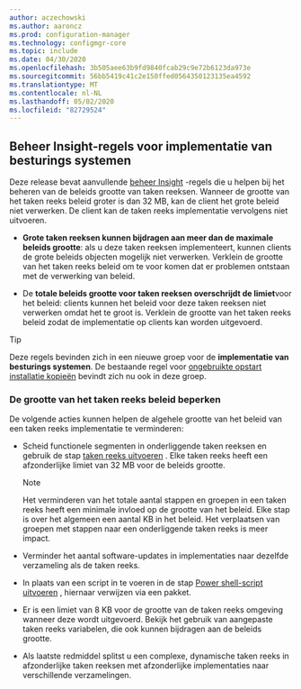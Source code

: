 ```yaml
---
author: aczechowski
ms.author: aaroncz
ms.prod: configuration-manager
ms.technology: configmgr-core
ms.topic: include
ms.date: 04/30/2020
ms.openlocfilehash: 3b505aee63b9fd9840fcab29c9e72b6123da973e
ms.sourcegitcommit: 56bb5419c41c2e150ffed0564350123135ea4592
ms.translationtype: MT
ms.contentlocale: nl-NL
ms.lasthandoff: 05/02/2020
ms.locfileid: "82729524"
---
```

## <a name="management-insight-rules-for-os-deployment"></a><a name="bkmk_osdmi"></a>Beheer Insight-regels voor implementatie van besturings systemen

<!--6982275-->

Deze release bevat aanvullende [beheer Insight](../../../../servers/manage/management-insights.md) -regels die u helpen bij het beheren van de beleids grootte van taken reeksen. Wanneer de grootte van het taken reeks beleid groter is dan 32 MB, kan de client het grote beleid niet verwerken. De client kan de taken reeks implementatie vervolgens niet uitvoeren.

- **Grote taken reeksen kunnen bijdragen aan meer dan de maximale beleids grootte**: als u deze taken reeksen implementeert, kunnen clients de grote beleids objecten mogelijk niet verwerken. Verklein de grootte van het taken reeks beleid om te voor komen dat er problemen ontstaan met de verwerking van beleid.

- De **totale beleids grootte voor taken reeksen overschrijdt de limiet**voor het beleid: clients kunnen het beleid voor deze taken reeksen niet verwerken omdat het te groot is. Verklein de grootte van het taken reeks beleid zodat de implementatie op clients kan worden uitgevoerd.

> [!TIP]
> Deze regels bevinden zich in een nieuwe groep voor de **implementatie van besturings systemen**. De bestaande regel voor [ongebruikte opstart installatie kopieën](../../../../servers/manage/management-insights.md#proactive-maintenance) bevindt zich nu ook in deze groep.

### <a name="how-to-reduce-the-size-of-task-sequence-policy"></a>De grootte van het taken reeks beleid beperken

De volgende acties kunnen helpen de algehele grootte van het beleid van een taken reeks implementatie te verminderen:

- Scheid functionele segmenten in onderliggende taken reeksen en gebruik de stap [taken reeks uitvoeren](../../../../../osd/understand/task-sequence-steps.md#child-task-sequence) . Elke taken reeks heeft een afzonderlijke limiet van 32 MB voor de beleids grootte.

    > [!NOTE]
    > Het verminderen van het totale aantal stappen en groepen in een taken reeks heeft een minimale invloed op de grootte van het beleid. Elke stap is over het algemeen een aantal KB in het beleid. Het verplaatsen van groepen met stappen naar een onderliggende taken reeks is meer impact.

- Verminder het aantal software-updates in implementaties naar dezelfde verzameling als de taken reeks.

- In plaats van een script in te voeren in de stap [Power shell-script uitvoeren](../../../../../osd/understand/task-sequence-steps.md#BKMK_RunPowerShellScript) , hiernaar verwijzen via een pakket.

- Er is een limiet van 8 KB voor de grootte van de taken reeks omgeving wanneer deze wordt uitgevoerd. Bekijk het gebruik van aangepaste taken reeks variabelen, die ook kunnen bijdragen aan de beleids grootte.

- Als laatste redmiddel splitst u een complexe, dynamische taken reeks in afzonderlijke taken reeksen met afzonderlijke implementaties naar verschillende verzamelingen.
